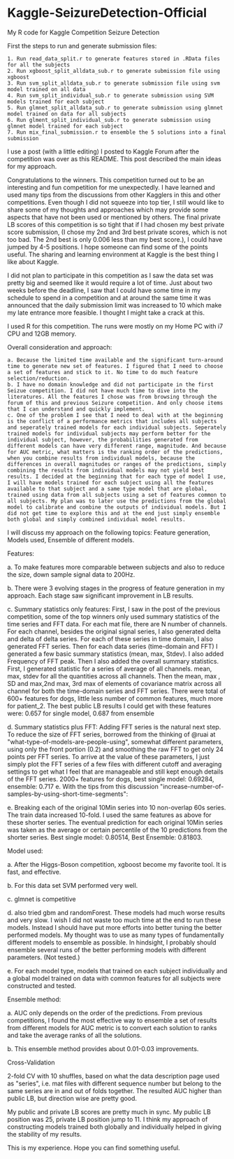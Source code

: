 # Kaggle-SeizureDetection-Official
My R code for Kaggle Competition Seizure Detection

First the steps to run and generate submission files:
    
    1. Run read_data_split.r to generate features stored in .RData files for all the subjects
    2. Run xgboost_split_alldata_sub.r to generate submission file using xgboost
    3. Run svm_split_alldata_sub.r to generate submission file using svm model trained on all data
    4. Run svm_split_individual_sub.r to generate submission using SVM models trained for each subject
    5. Run glmnet_split_alldata_sub.r to generate submission using glmnet model trained on data for all subjects
    6. Run glment_split_individual_sub.r to generate submission using glmnet model trained for each subject
    7. Run mix_final_submission.r to ensemble the 5 solutions into a final submission

I use a post (with a little editing) I posted to Kaggle Forum after the competition was over as this README. This post described the main ideas for my approach.

Congratulations to the winners. This competition turned out to be an interesting and fun competition for me unexpectedly. I have learned and used many tips from the discussions from other Kagglers in this and other competitions. Even though I did not squeeze into top tier, I still would like to share some of my thoughts and approaches which may provide some aspects that have not been used or mentioned by others. The final private LB scores of this competition is so tight that if I had chosen my best private score submission, (I chose my 2nd and 3rd best private scores, which is not too bad. The 2nd best is only 0.006 less than my best score.), I could have jumped by 4-5 positions. I hope someone can find some of the points useful. The sharing and learning environment at Kaggle is the best thing I like about Kaggle.

I did not plan to participate in this competition as I saw the data set was pretty big and seemed like it would require a lot of time. Just about two weeks before the deadline, I saw that I could have some time in my schedule to spend in a competition and at around the same time it was announced that the daily submission limit was increased to 10 which make my late entrance more feasible. I thought I might take a crack at this.

I used R for this competition. The runs were mostly on my Home PC with i7 CPU and 12GB memory.

Overall consideration and approach:

    a. Because the limited time available and the significant turn-around time to generate new set of features. I figured that I need to choose a set of features and stick to it. No time to do much feature selection/reduction.
    b. I have no domain knowledge and did not participate in the first Seizue competition. I did not have much time to dive into the literatures. All the features I chose was from browsing through the forum of this and previous Seizure competition. And only choose items that I can understand and quickly implement.
    c. One of the problem I see that I need to deal with at the beginning is the conflict of a performance metrics that includes all subjects and seperately trained models for each individual subjects. Seperately trained models for individual subjects may perform better for the individual subject, however, the probabilities generated from different models can have very different range, magnitude. And because for AUC metric, what matters is the ranking order of the predictions, when you combine results from individual models, because the differences in overall magnitudes or ranges of the predictions, simply combining the results from individual models may not yield best results. I decided at the beginning that for each type of model I use, I will have models trained for each subject using all the features available to that subject and a same type model that are global, trained using data from all subjects using a set of features common to all subjects. My plan was to later use the predictions from the global model to calibrate and combine the outputs of individual models. But I did not get time to explore this and at the end just simply ensemble both global and simply combined individual model results.

I will discuss my approach on the following topics: Feature generation, Models used, Ensemble of different models.

Features:

a. To make features more comparable between subjects and also to reduce the size, down sample signal data to 200Hz.

b. There were 3 evolving stages in the progress of feature generation in my approach. Each stage saw significant improvement in LB results.

c. Summary statistics only features: First, I saw in the post of the previous competition, some of the top winners only used summary statistics of the time series and FFT data. For each mat file, there are N number of channels. For each channel, besides the original signal series, I also generated delta and delta of delta series. For each of these series in time domain, I also generated FFT series. Then for each data series (time-domain and FFT) I generated a few basic summary statistics (mean, max, Stdev). I also added Frequency of FFT peak. 
Then I also added the overall summary statistics. First, I generated statistic for a series of average of all channels. mean, max, stdev for all the quantities across all channels. Then the mean, max , SD and max,2nd max, 3rd max of elements of covariance matrix across all channel for both the time-domain series and FFT series.
There were total of 600+ features for dogs, little less number of common features, much more for patient_2. The best public LB results I could get with these features were: 0.657 for single model, 0.687 from ensemble

d. Summary statistics plus FFT: Adding FFT series is the natural next step. To reduce the size of FFT series, borrowed from the thinking of @ruai at "what-type-of-models-are-people-using", somewhat different parameters, using only the front portion (0.2) and smoothing the raw FFT to get only 24 points per FFT series. To arrive at the value of these parameters, I just simply plot the FFT series of a few files with different cutoff and averaging settings to get what I feel that are manageable and still kept enough details of the FFT series. 2000+ features for dogs, best single model: 0.69284, ensemble: 0.717 e. With the tips from this discussion "increase-number-of-samples-by-using-short-time-segments":

e. Breaking each of the original 10Min series into 10 non-overlap 60s series. The train data increased 10-fold. I used the same features as above for these shorter series. The eventual prediction for each original 10Min series was taken as the average or certain percentile of the 10 predictions from the shorter series. Best single model: 0.80514, Best Ensemble: 0.81803.

Model used:

a. After the Higgs-Boson competition, xgboost become my favorite tool. It is fast, and effective.

b. For this data set SVM performed very well.

c. glmnet is competitive

d. also tried gbm and randomForest. These models had much worse results and very slow. I wish I did not waste too much time at the end to run these models. Instead I should have put more efforts into better tuning the better performed models. My thought was to use as many types of fundamentally different models to ensemble as possible. In hindsight, I probably should ensemble several runs of the better performing models with different parameters. (Not tested.)

e. For each model type, models that trained on each subject individually and a global model trained on data with common features for all subjects were constructed and tested.

Ensemble method:

a. AUC only depends on the order of the predictions. From previous competitions, I found the most effective way to ensemble a set of results from different models for AUC metric is to convert each solution to ranks and take the average ranks of all the solutions.

b. This ensemble method provides about 0.01-0.03 improvements.

Cross-Validation

2-fold CV with 10 shuffles, based on what the data description page used as "series", i.e. mat files with different sequence number but belong to the same series are in and out of folds together. The resulted AUC higher than public LB, but direction wise are pretty good.

My public and private LB scores are pretty much in sync. My public LB position was 25, private LB position jump to 11. I think my approach of constructing models trained both globally and individually helped in giving the stability of my results.

This is my experience. Hope you can find something useful.
